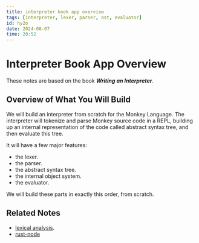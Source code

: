 ```yaml
---
title: interpreter book app overview
tags: [interpreter, lexer, parser, ast, evaluator] 
id: hy2o
date: 2024-08-07
time: 20:52
---
```


# Interpreter Book App Overview 

These notes are based on the book ***Writing an Interpreter***. 

## Overview of What You Will Build

We will build an interpreter from scratch for the Monkey Language. The interpreter
will tokenize and parse Monkey source code in a REPL, building up an internal
representation of the code called abstract syntax tree, and then evaluate this 
tree. 

It will have a few major features:

- the lexer.
- the parser.
- the abstract syntax tree.
- the internal object system.
- the evaluator.

We will build these parts in exactly this order, from scratch.

## Related Notes

- [lexical analysis](d9rt%20lexical-analysis.md).
- [rust-node](l7rn-rust-node.md)

